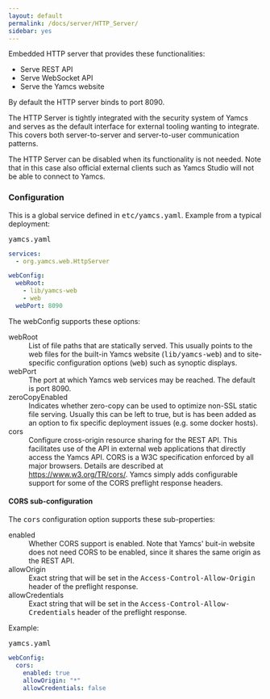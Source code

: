 ```yaml
---
layout: default
permalink: /docs/server/HTTP_Server/
sidebar: yes
---
```


Embedded HTTP server that provides these functionalities:

* Serve REST API
* Serve WebSocket API
* Serve the Yamcs website

By default the HTTP server binds to port 8090.

The HTTP Server is tightly integrated with the security system of Yamcs and serves as the default interface for external tooling wanting to integrate. This covers both server-to-server and server-to-user communication patterns.

The HTTP Server can be disabled when its functionality is not needed. Note that in this case also official external clients such as Yamcs Studio will not be able to connect to Yamcs.

### Configuration

This is a global service defined in <tt>etc/yamcs.yaml</tt>. Example from a typical deployment:

<pre class="r header">yamcs.yaml</pre>
```yaml
services:
  - org.yamcs.web.HttpServer

webConfig:
  webRoot:
    - lib/yamcs-web
    - web
  webPort: 8090
```

The webConfig supports these options:

<dl>
  <dt>webRoot</dt>
  <dd>List of file paths that are statically served. This usually points to the web files for the built-in Yamcs website (<tt>lib/yamcs-web</tt>) and to site-specific configuration options (<tt>web</tt>) such as synoptic displays.</dd>

  <dt>webPort</dt>
  <dd>The port at which Yamcs web services may be reached. The default is port 8090.</dd>

  <dt>zeroCopyEnabled<dt>
  <dd>Indicates whether zero-copy can be used to optimize non-SSL static file serving. Usually this can be left to true, but is has been added as an option to fix specific deployment issues (e.g. some docker hosts).</dd>

  <dt>cors</dt>
  <dd>
    Configure cross-origin resource sharing for the REST API. This facilitates use of the API in external web applications that directly access the Yamcs API. CORS is a W3C specification enforced by all major browsers. Details are described at <a href="https://www.w3.org/TR/cors/">https://www.w3.org/TR/cors/</a>. Yamcs simply adds configurable support for some of the CORS preflight response headers.
  </dd>
</dl>


#### CORS sub-configuration

The <tt>cors</tt> configuration option supports these sub-properties:

<dl>
  <dt>enabled</dt>
  <dd>Whether CORS support is enabled. Note that Yamcs' buit-in website does not need CORS to be enabled, since it shares the same origin as the REST API.</dd>

  <dt>allowOrigin</dt>
  <dd>Exact string that will be set in the <tt>Access-Control-Allow-Origin</tt> header of the preflight response.</dd>

  <dt>allowCredentials</dt>
  <dd>Exact string that will be set in the <tt>Access-Control-Allow-Credentials</tt> header of the preflight response.</dd>
</dl>

Example:

<pre class="r header">yamcs.yaml</pre>
```yaml
webConfig:
  cors:
    enabled: true
    allowOrigin: "*"
    allowCredentials: false
```
